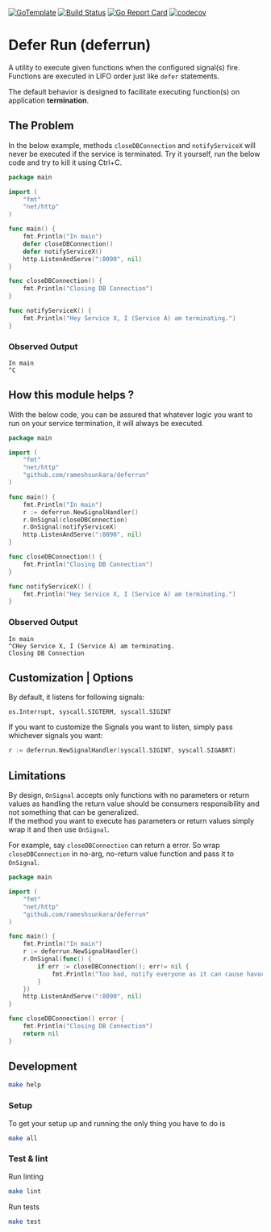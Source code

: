 [![GoTemplate](https://img.shields.io/badge/go/template-black?logo=go)](https://github.com/SchwarzIT/go-template)
[![Build Status](https://github.com/rameshsunkara/deferrun/actions/workflows/main.yml/badge.svg)](https://github.com/rameshsunkara/deferrun/actions/workflows/main.yml?query=branch%3Amain)
[![Go Report Card](https://goreportcard.com/badge/github.com/rameshsunkara/deferrun)](https://goreportcard.com/report/github.com/rameshsunkara/deferrun)
[![codecov](https://codecov.io/gh/rameshsunkara/deferrun/branch/main/graph/badge.svg)](https://app.codecov.io/gh/rameshsunkara/deferrun)

# Defer Run (deferrun)

A utility to execute given functions when the configured signal(s) fire.
<br>Functions are executed in LIFO order just like `defer` statements.

The default behavior is designed to facilitate executing function(s) on application **termination**. 

## The Problem

In the below example, methods `closeDBConnection` and `notifyServiceX` will never be executed if the service is terminated.
Try it yourself, run the below code and try to kill it using Ctrl+C.

```go
package main

import (
	"fmt"
	"net/http"
)

func main() {
	fmt.Println("In main")
	defer closeDBConnection()
	defer notifyServiceX()
	http.ListenAndServe(":8090", nil)
}

func closeDBConnection() {
	fmt.Println("Closing DB Connection")
}

func notifyServiceX() {
	fmt.Println("Hey Service X, I (Service A) am terminating.")
}
```

### Observed Output

```shell
In main
^C
```

## How this module helps ?

With the below code, you can be assured that whatever logic you want to run on your service termination, it will always be executed.

```go
package main

import (
	"fmt"
	"net/http"
	"github.com/rameshsunkara/deferrun"
)

func main() {
	fmt.Println("In main")
	r := deferrun.NewSignalHandler()
	r.OnSignal(closeDBConnection)
	r.OnSignal(notifyServiceX)
	http.ListenAndServe(":8090", nil)
}

func closeDBConnection() {
	fmt.Println("Closing DB Connection")
}

func notifyServiceX() {
	fmt.Println("Hey Service X, I (Service A) am terminating.")
}
```

### Observed Output

```shell
In main
^CHey Service X, I (Service A) am terminating.
Closing DB Connection
```

## Customization | Options

By default, it listens for following signals:
		
	os.Interrupt, syscall.SIGTERM, syscall.SIGINT

If you want to customize the Signals you want to listen, simply pass whichever signals you want:

```go
r := deferrun.NewSignalHandler(syscall.SIGINT, syscall.SIGABRT)
```

## Limitations

By design, `OnSignal` accepts only functions with no parameters or return values as handling the return value should be consumers responsibility and not something that can be generalized.
<br> If the method you want to execute has parameters or return values simply wrap it and then use `OnSignal`.

For example, say `closeDBConnection` can return a error. So wrap `closeDBConnection` in no-arg, no-return value function and pass it to `OnSignal`.

```go
package main

import (
	"fmt"
	"net/http"
	"github.com/rameshsunkara/deferrun"
)

func main() {
	fmt.Println("In main")
	r := deferrun.NewSignalHandler()
	r.OnSignal(func() {
		if err := closeDBConnection(); err!= nil {
			fmt.Println("Too bad, notify everyone as it can cause havoc")
		}
	})
	http.ListenAndServe(":8090", nil)
}

func closeDBConnection() error {
	fmt.Println("Closing DB Connection")
	return nil
}
```

## Development

```bash
make help
```

### Setup

To get your setup up and running the only thing you have to do is

```bash
make all
```

### Test & lint

Run linting

```bash
make lint
```

Run tests

```bash
make test
```
